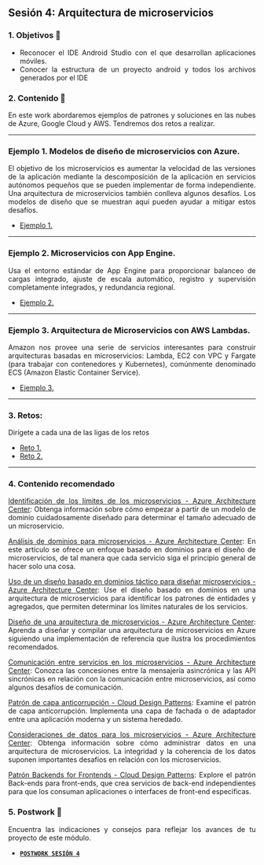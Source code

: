 ## Sesión 4: Arquitectura de microservicios

<div style="text-align: justify;">

### 1. Objetivos 🎯

- Reconocer el IDE Android Studio con el que desarrollan aplicaciones móviles.
- Conocer la estructura de un proyecto android y todos los archivos generados por el IDE

### 2. Contenido 📘

En este work abordaremos ejemplos de patrones y soluciones en las nubes de Azure, Google Cloud y AWS. Tendremos dos retos a realizar.

---
### Ejemplo 1. Modelos de diseño de microservicios con Azure.

El objetivo de los microservicios es aumentar la velocidad de las versiones de la aplicación mediante la descomposición de la aplicación en servicios autónomos pequeños que se pueden implementar de forma independiente. Una arquitectura de microservicios también conlleva algunos desafíos. Los modelos de diseño que se muestran aquí pueden ayudar a mitigar estos desafíos.

* [Ejemplo 1.](./Ejemplo-01/README.md)

---

### Ejemplo 2. Microservicios con App Engine.
Usa el entorno estándar de App Engine para proporcionar balanceo de cargas integrado, ajuste de escala automático, registro y supervisión completamente integrados, y redundancia regional.
* [Ejemplo 2.](./Ejemplo-02/README.md)

---

### Ejemplo 3. Arquitectura de Microservicios con AWS Lambdas.
Amazon nos provee una serie de servicios interesantes para construir arquitecturas basadas en microservicios: Lambda, EC2 con VPC y Fargate (para trabajar con contenedores y Kubernetes), comúnmente denominado ECS (Amazon Elastic Container Service).
* [Ejemplo 3.](./Ejemplo-03/README.md)
---

### 3. Retos:
Dirígete a cada una de las ligas de los retos
* [Reto 1.](./Reto1/README.md)
* [Reto 2.](./Reto2/README.md)

---

### 4. Contenido recomendado
[Identificación de los límites de los microservicios - Azure Architecture Center](https://docs.microsoft.com/es-es/azure/architecture/microservices/model/microservice-boundaries): Obtenga información sobre cómo empezar a partir de un modelo de dominio cuidadosamente diseñado para determinar el tamaño adecuado de un microservicio.

[Análisis de dominios para microservicios - Azure Architecture Center](https://docs.microsoft.com/es-es/azure/architecture/microservices/model/domain-analysis): En este artículo se ofrece un enfoque basado en dominios para el diseño de microservicios, de tal manera que cada servicio siga el principio general de hacer solo una cosa.

[Uso de un diseño basado en dominios táctico para diseñar microservicios - Azure Architecture Center](https://docs.microsoft.com/es-es/azure/architecture/microservices/model/tactical-ddd): Use el diseño basado en dominios en una arquitectura de microservicios para identificar los patrones de entidades y agregados, que permiten determinar los límites naturales de los servicios.

[Diseño de una arquitectura de microservicios - Azure Architecture Center](https://docs.microsoft.com/es-es/azure/architecture/microservices/design/): Aprenda a diseñar y compilar una arquitectura de microservicios en Azure siguiendo una implementación de referencia que ilustra los procedimientos recomendados.

[Comunicación entre servicios en los microservicios - Azure Architecture Center](https://docs.microsoft.com/es-es/azure/architecture/microservices/design/interservice-communication): Conozca las concesiones entre la mensajería asincrónica y las API sincrónicas en relación con la comunicación entre microservicios, así como algunos desafíos de comunicación.

[Patrón de capa anticorrupción - Cloud Design Patterns](https://docs.microsoft.com/es-es/azure/architecture/patterns/anti-corruption-layer): Examine el patrón de capa anticorrupción. Implementa una capa de fachada o de adaptador entre una aplicación moderna y un sistema heredado.

[Consideraciones de datos para los microservicios - Azure Architecture Center](https://docs.microsoft.com/es-es/azure/architecture/microservices/design/data-considerations): Obtenga información sobre cómo administrar datos en una arquitectura de microservicios. La integridad y la coherencia de los datos suponen importantes desafíos en relación con los microservicios.

[Patrón Backends for Frontends - Cloud Design Patterns](https://docs.microsoft.com/es-es/azure/architecture/patterns/backends-for-frontends): Explore el patrón Back-ends para front-ends, que crea servicios de back-end independientes para que los consuman aplicaciones o interfaces de front-end específicas.

### 5. Postwork 📝

Encuentra las indicaciones y consejos para reflejar los avances de tu proyecto de este módulo.

- [**`POSTWORK SESIÓN 4`**](./Postwork/)


